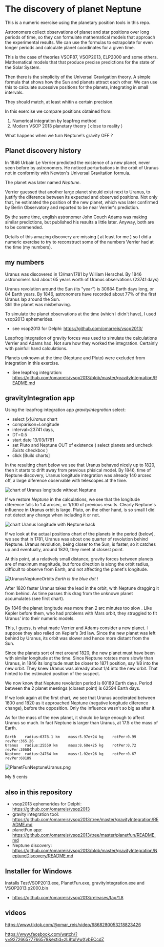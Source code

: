 # The discovery of planet Neptune

This is a numeric exercise using the planetary position tools in this repo.

Astronomers collect observations of planet and star positions over 
long periods of time, so they can formulate mathematical models
that approach the experimental results.
We can use the formulas to extrapolate for even longer periods
and calculate planet coordinates for a given time.

This is the case of theories VSOP87, VSOP2013, ELP2000 and some others.
Mathematical models that that produce precise predictions for
the state of the Solar System.

Then there is the simplicity of the Universal Gravigation theory.
A simple formula that shows how the Sun and planets attract each other.
We can use this to calculate sucessive positions for the planets,
integrating in small intervals.

They should match, at least whitin a certain precision.

In this exercise we compare positions obtained from:

1) Numerical integration by leapfrog method
2) Modern VSOP 2013 planetary theory ( close to reality )

What happens when we turn Neptune's gravity OFF ?  

## Planet discovery history

In 1846 Urbain Le Verrier predicted the existence of a new planet,
never seen before by astronomers. He noticed perturbations in the 
orbit of Uranus not in conformity with Newton's Universal Gravitation formula.

The planet was later named *Neptune*.

Verrier guessed that another large planet should exist next to Uranus, 
to justify the diference between its expected and observed positions. 
Not only that, he estimated the position of the new planet, 
which was later confirmed by Berlin Observatory and reported to be 
near Verrier's prediction.

By the same time, english astronomer John Couch Adams was making
similar predictions, but published his results a little later.
Anyway, both are to be commended.

Details of this amazing discovery are missing ( at least for me )
so I did a numeric exercise to try to reconstruct some of the 
numbers Verrier had at the time (my numbers).  

## my numbers

Uranus was discovered in 13/mar/1781 by William Herschel.
By 1846 astronomers had about 65 years worth of Uranus observations (23741 days)

Uranus revolution around the Sun (its "year") is 30684 Earth days long, or 84 Earth years. 
By 1846, astronomers have recorded about 77% of the first Uranus lap around the Sun.  
Still the planet was misbehaving.

To simulate the planet observations at the time (which I didn't have), I used vsop2013 ephemerides. 

* see vsop2013 for Delphi: https://github.com/omarreis/vsop2013/

Leapfrog integration of gravity forces was used to simulate the calculations Verrier and Adams had.
Not sure how they worked the integration. Certainly with painfull hand calculations. 

Planets unknown at the time (Neptune and Pluto) were excluded from integration in this exercise.

* See leapfrog integration: https://github.com/omarreis/vsop2013/blob/master/gravityIntegration/README.md 
   
## gravityIntegration app

Using the leapfrog integration app *gravityIntegration* select:

  * select *[x]Uranus* chart
  * comparison=Longitude
  * interval=23741 days, 
  * DT=0.5 
  * start date 13/03/1781 
  * set Pluto and Neptune OUT of existence ( select planets and uncheck *Exists* checkbox )
  * click [Build charts]

In the resulting chart below we see that Uranus behaved nicely up to 1820, 
then it starts to drift away from previous phisical model. By 1846, time of Neptune discovery, 
Uranus longitude integration was already 140 arcsec off, a large diference observable with telescopes at the time.

![chart of Uranus longitude without Neptune](UranusLongitudeNoNeptune.png)

If we restore *Neptune* in the calculations, we see that the longitude diference falls to 1.4 arcsec, or 1/100 of previous results. Clearly Neptune's influence in Uranus orbit is large. Pluto, on the other hand, is so small I did not detect any change when including it or not.  

![chart Uranus longitude with Neptune back](UranusLongitudeWithNeptuneAdded.png)

If we look at the actual positions chart of the planets in the period (below),
we see that in 1781, Uranus was about one quarter of revolution
behind Neptune.  Uranus revolution, being closer to the Sun,
is faster, so it catches up and eventually, around 1820, 
they meet at closest point.   

At this point, at a relatively small distance, gravity forces between planets 
are of maximum magnitude, but force direction is along the orbit radius,
difficult to observe from Earth, and not affecting the planet's longitude. 

![UranusNeptuneOrbits](UranusNeptune1871-1846.png)
*Earth is the blue dot !*

After 1820 faster Uranus takes the lead in the orbit, 
with Neptune dragging it from behind. As time passes this drag from 
the unknown planet accumulates (see first chart).  

By 1846 the planet longitude was more than 2 arc minutes too slow .
Like Kepler before them, who had problems with Mars orbit, 
they struggled to fit Uranus' into their numeric models. 

This, I guess, is what made Verrier and Adams consider a new planet.
I suppose they also relied on Kepler's 3rd law. Since the new planet was 
left behind by Uranus, its orbit was slower and hence more distant from the Sun.  

Since the planets sort of met around 1820, the new planet must have been 
with similar longitude at the time. Since Neptune rotates more slowly than Uranus, 
in 1846 its longitude must be closer to 1871 position, say 1/8 into the new orbit.
They knew Uranus was already about 1/4 into the new orbit. 
That hinted to the estimated position of the suspect.

We now know that Neptune revolution period is 60189 Earth days.
Period between the 2 planet meetings (closest point) is 62594 Earth days.

If we look again at the first chart, we see that Uranus accelerated between 
1800 and 1820 as it approached Neptune (negative longitude diference change),
before the opposition. Only the influence wasn't so big as after it.

As for the mass of the new planet, it should be large enough to affect Uranus so much.
In fact Neptune is larger than Uranus, at 17.5 x the mass of Earth. 


    Earth    radius:6378.1 km    mass:5.97e+24 kg    rotPer:0.99    revPer:365.26  
    Uranus   radius:25559 km     mass:8.68e+25 kg    rotPer:0.72    revPer:30684  
    Neptune  radius:24764 km     mass:1.02e+26 kg    rotPer:0.67    revPer:60189  
    
![PlanetFunNeptuneUranus.png](PlanetFunNeptuneUranus.png)


My 5 cents

## also in this repository
* vsop2013 ephemerides for Delphi: https://github.com/omarreis/vsop2013
* gravity integration tool: https://github.com/omarreis/vsop2013/tree/master/gravityIntegration/README.md
* planetFun app: https://github.com/omarreis/vsop2013/tree/master/planetfun/README.md
* Neptune discovery: https://github.com/omarreis/vsop2013/blob/master/gravityIntegration/NeptuneDiscovery/README.md

## Installer for Windows 

Installs TestVSOP2013.exe, PlanetFun.exe, gravityIntegration.exe and VSOP2013.p2000.bin

* https://github.com/omarreis/vsop2013/releases/tag/1.8

## videos

https://www.tiktok.com/@omar_reis/video/6868280053218823426

https://www.facebook.com/watch/?v=927266577766578&extid=zL8tulVwXybECcdZ


